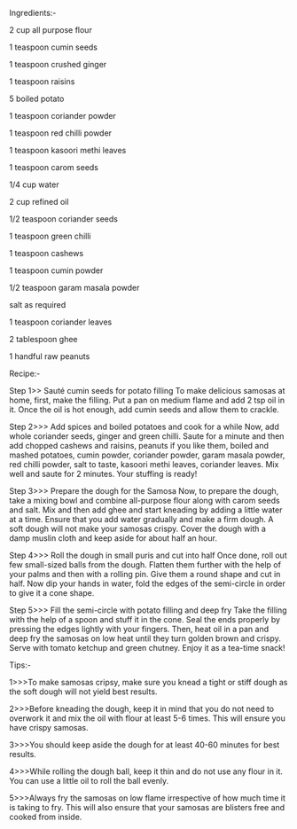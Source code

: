 Ingredients:-

2 cup all purpose flour

1 teaspoon cumin seeds

1 teaspoon crushed ginger

1 teaspoon raisins

5 boiled potato

1 teaspoon coriander powder

1 teaspoon red chilli powder

1 teaspoon kasoori methi leaves

1 teaspoon carom seeds

1/4 cup water

2 cup refined oil

1/2 teaspoon coriander seeds

1 teaspoon green chilli

1 teaspoon cashews

1 teaspoon cumin powder

1/2 teaspoon garam masala powder

salt as required

1 teaspoon coriander leaves

2 tablespoon ghee

1 handful raw peanuts

Recipe:-

Step 1>> Sauté cumin seeds for potato filling To make delicious samosas at home, first, make the filling. Put a pan on medium flame and add 2 tsp oil in it. Once the oil is hot enough, add cumin seeds and allow them to crackle.

Step 2>>> Add spices and boiled potatoes and cook for a while Now, add whole coriander seeds, ginger and green chilli. Saute for a minute and then add chopped cashews and raisins, peanuts if you like them, boiled and mashed potatoes, cumin powder, coriander powder, garam masala powder, red chilli powder, salt to taste, kasoori methi leaves, coriander leaves. Mix well and saute for 2 minutes. Your stuffing is ready!

Step 3>>> Prepare the dough for the Samosa Now, to prepare the dough, take a mixing bowl and combine all-purpose flour along with carom seeds and salt. Mix and then add ghee and start kneading by adding a little water at a time. Ensure that you add water gradually and make a firm dough. A soft dough will not make your samosas crispy. Cover the dough with a damp muslin cloth and keep aside for about half an hour.

Step 4>>> Roll the dough in small puris and cut into half Once done, roll out few small-sized balls from the dough. Flatten them further with the help of your palms and then with a rolling pin. Give them a round shape and cut in half. Now dip your hands in water, fold the edges of the semi-circle in order to give it a cone shape.

Step 5>>> Fill the semi-circle with potato filling and deep fry Take the filling with the help of a spoon and stuff it in the cone. Seal the ends properly by pressing the edges lightly with your fingers. Then, heat oil in a pan and deep fry the samosas on low heat until they turn golden brown and crispy. Serve with tomato ketchup and green chutney. Enjoy it as a tea-time snack!

Tips:-

1>>>To make samosas cripsy, make sure you knead a tight or stiff dough as the soft dough will not yield best results.
  
2>>>Before kneading the dough, keep it in mind that you do not need to overwork it and mix the oil with flour at least 5-6 times. This will ensure you have crispy samosas.

3>>>You should keep aside the dough for at least 40-60 minutes for best results.
  
4>>>While rolling the dough ball, keep it thin and do not use any flour in it. You can use a little oil to roll the ball evenly.
  
5>>>Always fry the samosas on low flame irrespective of how much time it is taking to fry. This will also ensure that your samosas are blisters free and cooked from inside.
